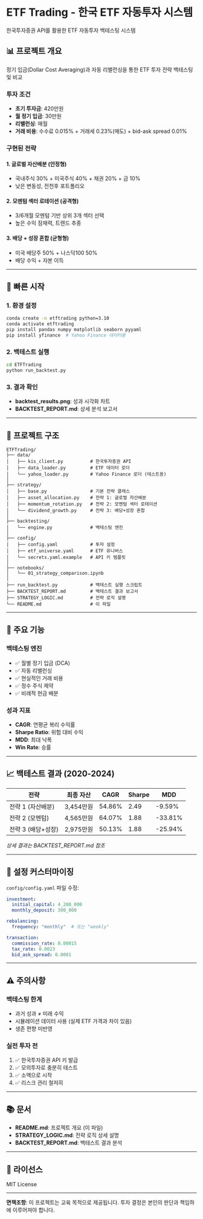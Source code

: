 # ETF Trading - 한국 ETF 자동투자 시스템

한국투자증권 API를 활용한 ETF 자동투자 백테스팅 시스템

## 📊 프로젝트 개요

정기 입금(Dollar Cost Averaging)과 자동 리밸런싱을 통한 ETF 투자 전략 백테스팅 및 비교

### 투자 조건
- **초기 투자금**: 420만원
- **월 정기 입금**: 30만원
- **리밸런싱**: 매월
- **거래 비용**: 수수료 0.015% + 거래세 0.23%(매도) + bid-ask spread 0.01%

### 구현된 전략

#### 1. 글로벌 자산배분 (안정형)
- 국내주식 30% + 미국주식 40% + 채권 20% + 금 10%
- 낮은 변동성, 전천후 포트폴리오

#### 2. 모멘텀 섹터 로테이션 (공격형)
- 3/6개월 모멘텀 기반 상위 3개 섹터 선택
- 높은 수익 잠재력, 트렌드 추종

#### 3. 배당 + 성장 혼합 (균형형)
- 미국 배당주 50% + 나스닥100 50%
- 배당 수익 + 자본 이득

---

## 🚀 빠른 시작

### 1. 환경 설정
```bash
conda create -n etftrading python=3.10
conda activate etftrading
pip install pandas numpy matplotlib seaborn pyyaml
pip install yfinance  # Yahoo Finance 데이터용
```

### 2. 백테스트 실행
```bash
cd ETFTrading
python run_backtest.py
```

### 3. 결과 확인
- **backtest_results.png**: 성과 시각화 차트
- **BACKTEST_REPORT.md**: 상세 분석 보고서

---

## 📁 프로젝트 구조

```
ETFTrading/
├── data/
│   ├── kis_client.py          # 한국투자증권 API
│   ├── data_loader.py         # ETF 데이터 로더
│   └── yahoo_loader.py        # Yahoo Finance 로더 (테스트용)
│
├── strategy/
│   ├── base.py                # 기본 전략 클래스
│   ├── asset_allocation.py    # 전략 1: 글로벌 자산배분
│   ├── momentum_rotation.py   # 전략 2: 모멘텀 섹터 로테이션
│   └── dividend_growth.py     # 전략 3: 배당+성장 혼합
│
├── backtesting/
│   └── engine.py              # 백테스팅 엔진
│
├── config/
│   ├── config.yaml            # 투자 설정
│   ├── etf_universe.yaml      # ETF 유니버스
│   └── secrets.yaml.example   # API 키 템플릿
│
├── notebooks/
│   └── 01_strategy_comparison.ipynb
│
├── run_backtest.py            # 백테스트 실행 스크립트
├── BACKTEST_REPORT.md         # 백테스트 결과 보고서
├── STRATEGY_LOGIC.md          # 전략 로직 설명
└── README.md                  # 이 파일
```

---

## 🎯 주요 기능

### 백테스팅 엔진
- ✅ 월별 정기 입금 (DCA)
- ✅ 자동 리밸런싱
- ✅ 현실적인 거래 비용
- ✅ 정수 주식 제약
- ✅ 비례적 현금 배분

### 성과 지표
- **CAGR**: 연평균 복리 수익률
- **Sharpe Ratio**: 위험 대비 수익
- **MDD**: 최대 낙폭
- **Win Rate**: 승률

---

## 📈 백테스트 결과 (2020-2024)

| 전략 | 최종 자산 | CAGR | Sharpe | MDD |
|------|----------|------|--------|-----|
| 전략 1 (자산배분) | 3,454만원 | 54.86% | 2.49 | -9.59% |
| 전략 2 (모멘텀) | 4,565만원 | 64.07% | 1.88 | -33.81% |
| 전략 3 (배당+성장) | 2,975만원 | 50.13% | 1.88 | -25.94% |

*상세 결과는 BACKTEST_REPORT.md 참조*

---

## 🔧 설정 커스터마이징

`config/config.yaml` 파일 수정:
```yaml
investment:
  initial_capital: 4_200_000
  monthly_deposit: 300_000

rebalancing:
  frequency: "monthly"  # 또는 "weekly"

transaction:
  commission_rate: 0.00015
  tax_rate: 0.0023
  bid_ask_spread: 0.0001
```

---

## ⚠️ 주의사항

### 백테스팅 한계
- 과거 성과 ≠ 미래 수익
- 시뮬레이션 데이터 사용 (실제 ETF 가격과 차이 있음)
- 생존 편향 미반영

### 실전 투자 전
1. ✅ 한국투자증권 API 키 발급
2. ✅ 모의투자로 충분히 테스트
3. ✅ 소액으로 시작
4. ✅ 리스크 관리 철저히

---

## 📚 문서

- **README.md**: 프로젝트 개요 (이 파일)
- **STRATEGY_LOGIC.md**: 전략 로직 상세 설명
- **BACKTEST_REPORT.md**: 백테스트 결과 분석

---

## 📄 라이선스

MIT License

---

**면책조항**: 이 프로젝트는 교육 목적으로 제공됩니다. 투자 결정은 본인의 판단과 책임하에 이루어져야 합니다.
